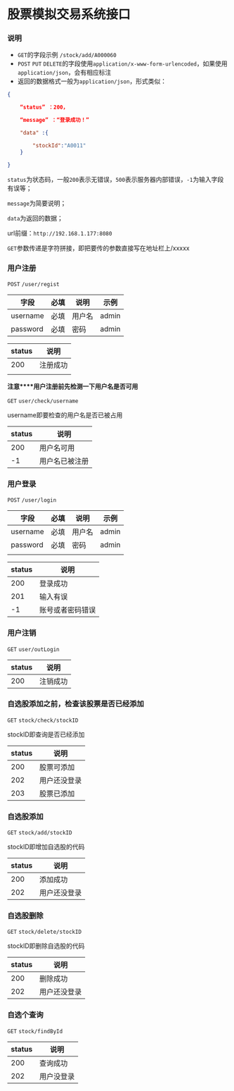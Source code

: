 

# 股票模拟交易系统接口

### 说明

- `GET`的字段示例 `/stock/add/A000060`
- `POST` `PUT` `DELETE`的字段使用`application/x-www-form-urlencoded`，如果使用`application/json`，会有相应标注
- 返回的数据格式一般为`application/json`，形式类似：

```json
{

	“status” ：200，

	“message” ：“登录成功！”

	"data" :{

		"stockId":"A0011"
	}

}

```

`status`为状态码，一般`200`表示无错误，`500`表示服务器内部错误，`-1`为输入字段有误等；

`message`为简要说明；

`data`为返回的数据；

url前缀：`http://192.168.1.177:8080`

`GET`参数传递是字符拼接，即把要传的参数直接写在地址栏上/xxxxx



### 用户注册

`POST` `/user/regist`

| 字段       | 必填   | 说明   | 示例    |
| -------- | ---- | ---- | ----- |
| username | 必填   | 用户名  | admin |
| password | 必填   | 密码   | admin |

| status | 说明   |
| ------ | ---- |
| 200    | 注册成功 |
|        |      |

**注意****用户注册前先检测一下用户名是否可用**

`GET` `user/check/username`

username即要检查的用户名是否已被占用

| status | 说明      |
| ------ | ------- |
| 200    | 用户名可用   |
| -1     | 用户名已被注册 |

### 用户登录

`POST` `/user/login`

| 字段       | 必填   | 说明   | 示例    |
| -------- | ---- | ---- | ----- |
| username | 必填   | 用户名  | admin |
| password | 必填   | 密码   | admin |
|          |      |      |       |

| status | 说明       |
| ------ | -------- |
| 200    | 登录成功     |
| 201    | 输入有误     |
| -1     | 账号或者密码错误 |

### 用户注销

`GET` `user/outLogin`

| status | 说明   |
| ------ | ---- |
| 200    | 注销成功 |



### 自选股添加之前，检查该股票是否已经添加

`GET` `stock/check/stockID`

stockID即查询是否已经添加

| status | 说明     |
| ------ | ------ |
| 200    | 股票可添加  |
| 202    | 用户还没登录 |
| 203    | 股票已添加  |

### 自选股添加

`GET` `stock/add/stockID`

stockID即增加自选股的代码

| status | 说明     |
| ------ | ------ |
| 200    | 添加成功   |
| 202    | 用户还没登录 |

### 自选股删除

`GET` `stock/delete/stockID`

stockID即删除自选股的代码

| status | 说明     |
| ------ | ------ |
| 200    | 删除成功   |
| 202    | 用户还没登录 |

### 自选个查询

`GET` `stock/findById`

| status | 说明    |
| ------ | ----- |
| 200    | 查询成功  |
| 202    | 用户没登录 |

